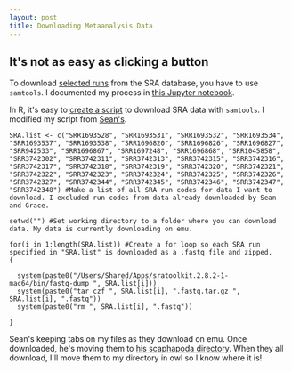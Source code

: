 ```yaml
---
layout: post
title: Downloading Metaanalysis Data
---
```


## It's not as easy as clicking a button

To download [selected runs](https://github.com/RobertsLab/paper-gigas-metaanalysis/blob/master/data/metaanalysis-data-sources.xlsx) from the SRA database, you have to use `samtools`. I documented my process in [this Jupyter notebook](https://github.com/RobertsLab/paper-gigas-metaanalysis/blob/master/notebooks/2017-04-19-Downloading-SRA-Data.ipynb).

In R, it's easy to [create a script](https://github.com/RobertsLab/paper-gigas-metaanalysis/blob/master/scripts/2017-19-04-Downloading-SRA-Data.R) to download SRA data with `samtools`. I modified my script from [Sean's](http://rpubs.com/seanb80/269484).

```
SRA.list <- c("SRR1693528", "SRR1693531", "SRR1693532", "SRR1693534", "SRR1693537", "SRR1693538", "SRR1696820", "SRR1696826", "SRR1696827", "SRR942533", "SRR1696867", "SRR1697248", "SRR1696868", "SRR1045858", "SRR3742302", "SRR3742311", "SRR3742313", "SRR3742315", "SRR3742316", "SRR3742317", "SRR3742318", "SRR3742319", "SRR3742320", "SRR3742321", "SRR3742322", "SRR3742323", "SRR3742324", "SRR3742325", "SRR3742326", "SRR3742327", "SRR3742344", "SRR3742345", "SRR3742346", "SRR3742347", "SRR3742348") #Make a list of all SRA run codes for data I want to download. I excluded run codes from data already downloaded by Sean and Grace.

setwd("") #Set working directory to a folder where you can download data. My data is currently downloading on emu.

for(i in 1:length(SRA.list)) #Create a for loop so each SRA run specified in "SRA.list" is downloaded as a .fastq file and zipped. 
{
  
  system(paste0("/Users/Shared/Apps/sratoolkit.2.8.2-1-mac64/bin/fastq-dump ", SRA.list[i]))
  system(paste0("tar czf ", SRA.list[i], ".fastq.tar.gz ", SRA.list[i], ".fastq"))
  system(paste0("rm ", SRA.list[i], ".fastq"))
  
}
```
Sean's keeping tabs on my files as they download on emu. Once downloaded, he's moving them to [his scaphapoda directory](http://owl.fish.washington.edu/scaphapoda/Sean/SRA_Downloads/). When they all download, I'll move them to my directory in owl so I know where it is!
